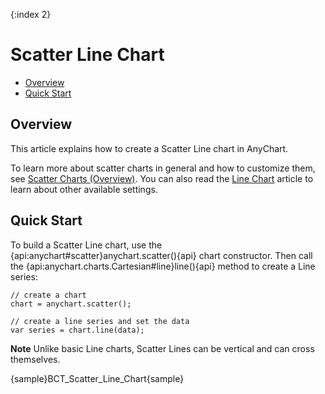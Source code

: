 {:index 2}
# Scatter Line Chart

* [Overview](#overview)
* [Quick Start](#quick_start)

## Overview

This article explains how to create a Scatter Line chart in AnyChart.

To learn more about scatter charts in general and how to customize them, see [Scatter Charts (Overview)](Overview). You can also read the [Line Chart](../Line_Chart) article to learn about other available settings.

## Quick Start

To build a Scatter Line chart, use the {api:anychart#scatter}anychart.scatter(){api} chart constructor. Then call the {api:anychart.charts.Cartesian#line}line(){api} method to create a Line series:

```
// create a chart
chart = anychart.scatter();

// create a line series and set the data
var series = chart.line(data);
```

**Note** Unlike basic Line charts, Scatter Lines can be vertical and can cross themselves.

{sample}BCT\_Scatter\_Line\_Chart{sample}